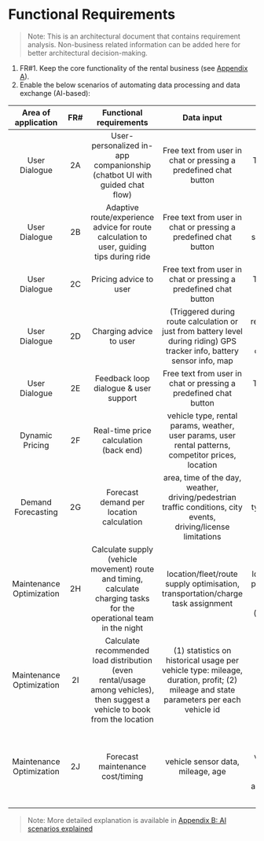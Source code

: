 # Functional Requirements

> Note: This is an architectural document that contains requirement analysis. Non-business related information can be added here for better architectural decision-making.
1. FR#1. Keep the core functionality of the rental business (see [Appendix A](Appendix%20A%3A%20Core%20functionality.md)).
2. Enable the below scenarios of automating data processing and data exchange (AI-based):

|   Area of application    | FR# |                                                   Functional requirements                                                    |                                                              Data input                                                              |                                                  Data output                                                   |       Tech Choice        |                                                           Comments                                                           | 
|:------------------------:|:---:|:----------------------------------------------------------------------------------------------------------------------------:|:------------------------------------------------------------------------------------------------------------------------------------:|:--------------------------------------------------------------------------------------------------------------:|:------------------------:|:----------------------------------------------------------------------------------------------------------------------------:|
|      User Dialogue       | 2A  |                          User-personalized in-app companionship (chatbot UI with guided chat flow)                           |                                   Free text from user in chat or pressing a predefined chat button                                   |                                            Text/link answer in chat                                            | Hybrid (GenAI, ML, Code) |                     Risk of overspending by using GenAI. We will only use for non-predefined questions.                      |
|      User Dialogue       | 2B  |                   Adaptive route/experience advice for route calculation to user, guiding tips during ride                   |                                   Free text from user in chat or pressing a predefined chat button                                   |                 start point, destination, weather, sightseeing, user patterns, duration, price                 |           MCP            |                                     Optional functionality, only if user wants a route.                                      | 
|      User Dialogue       | 2C  |                                                    Pricing advice to user                                                    |                                   Free text from user in chat or pressing a predefined chat button                                   |                                            Text/link answer in chat                                            |           Code           |                                            Based on Dynamic Pricing functionality                                            |
|      User Dialogue       | 2D  |                                                   Charging advice to user                                                    |       (Triggered during route calculation or just from battery level during riding) GPS tracker info, battery sensor info, map       |                  Text recommendation: change route, park or charge on a suggested location(s)                  |         Code, ML         |                         ML only for charging locations & their availability, and traffic conditions                          |
|      User Dialogue       | 2E  |                                            Feedback loop dialogue & user support                                             |                                   Free text from user in chat or pressing a predefined chat button                                   |                                            Text/link answer in chat                                            |         Code, ML         |                                                    Many predefined F.A.Q.                                                    |
|     Dynamic Pricing      | 2F  |                                            Real-time price calculation (back end)                                            |                 vehicle type, rental params, weather, user params, user rental patterns, competitor prices, location                 |                                                pricing options                                                 | Hybrid (GenAI, ML, Code) |                                Dynamic input and changing user patterns and competitor prices                                |
|    Demand Forecasting    | 2G  |                                           Forecast demand per location calculation                                           |           area, time of the day, weather, driving/pedestrian traffic conditions, city events, driving/license limitations            |                                   area, vehicle type, count, from ts, to ts                                    |            ML            |                                                                                                                              |
| Maintenance Optimization | 2H  |     Calculate supply (vehicle movement) route and timing, calculate charging tasks for the operational team in the night     |                           location/fleet/route supply optimisation, transportation/charge task assignment                            | vehicle id, location from, location to, route params, deadline ts, charging needed (Boolean), team id assigned |          Hybrid          |                                                                                                                              |
| Maintenance Optimization | 2I  | Calculate recommended load distribution (even rental/usage among vehicles), then suggest a vehicle to book from the location | (1) statistics on historical usage per vehicle type: mileage, duration, profit; (2) mileage and state parameters per each vehicle id |                                    vehicle type, vehicle id, reservation id                                    |       ML or GenAI        |                     The more own statistics we have, the more precise we can calculate per the business                      |
| Maintenance Optimization | 2J  |                                               Forecast maintenance cost/timing                                               |                                                  vehicle sensor data, mileage, age                                                   |                   vehicle type, vehicle id, date, maintenance service type, approximate cost                   |          GenAI           | We need recent maintenance standards/pricing data per each vehicle model as well as a price for specific vehicle error codes |

> Note: More detailed explanation is available in [Appendix B: AI scenarios explained](Appendix%20B%3A%20AI%20scenarios%20explained.md)





